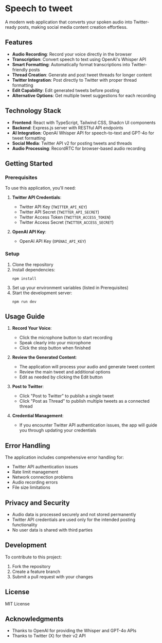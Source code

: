 # Speech to tweet

A modern web application that converts your spoken audio into Twitter-ready posts, making social media content creation effortless.

## Features

- **Audio Recording**: Record your voice directly in the browser
- **Transcription**: Convert speech to text using OpenAI's Whisper API
- **Smart Formatting**: Automatically format transcriptions into Twitter-friendly posts
- **Thread Creation**: Generate and post tweet threads for longer content
- **Twitter Integration**: Post directly to Twitter with proper thread formatting
- **Edit Capability**: Edit generated tweets before posting
- **Alternative Options**: Get multiple tweet suggestions for each recording

## Technology Stack

- **Frontend**: React with TypeScript, Tailwind CSS, Shadcn UI components
- **Backend**: Express.js server with RESTful API endpoints
- **AI Integration**: OpenAI Whisper API for speech-to-text and GPT-4o for tweet formatting
- **Social Media**: Twitter API v2 for posting tweets and threads
- **Audio Processing**: RecordRTC for browser-based audio recording

## Getting Started

### Prerequisites

To use this application, you'll need:

1. **Twitter API Credentials**:
   - Twitter API Key (`TWITTER_API_KEY`)
   - Twitter API Secret (`TWITTER_API_SECRET`) 
   - Twitter Access Token (`TWITTER_ACCESS_TOKEN`)
   - Twitter Access Secret (`TWITTER_ACCESS_SECRET`)

2. **OpenAI API Key**:
   - OpenAI API Key (`OPENAI_API_KEY`)

### Setup

1. Clone the repository
2. Install dependencies:
   ```
   npm install
   ```
3. Set up your environment variables (listed in Prerequisites)
4. Start the development server:
   ```
   npm run dev
   ```

## Usage Guide

1. **Record Your Voice**:
   - Click the microphone button to start recording
   - Speak clearly into your microphone
   - Click the stop button when finished

2. **Review the Generated Content**:
   - The application will process your audio and generate tweet content
   - Review the main tweet and additional options
   - Edit as needed by clicking the Edit button

3. **Post to Twitter**:
   - Click "Post to Twitter" to publish a single tweet
   - Click "Post as Thread" to publish multiple tweets as a connected thread

4. **Credential Management**:
   - If you encounter Twitter API authentication issues, the app will guide you through updating your credentials

## Error Handling

The application includes comprehensive error handling for:

- Twitter API authentication issues
- Rate limit management
- Network connection problems
- Audio recording errors
- File size limitations

## Privacy and Security

- Audio data is processed securely and not stored permanently
- Twitter API credentials are used only for the intended posting functionality
- No user data is shared with third parties

## Development

To contribute to this project:

1. Fork the repository
2. Create a feature branch
3. Submit a pull request with your changes

## License

MIT License

## Acknowledgments

- Thanks to OpenAI for providing the Whisper and GPT-4o APIs
- Thanks to Twitter (X) for their v2 API
